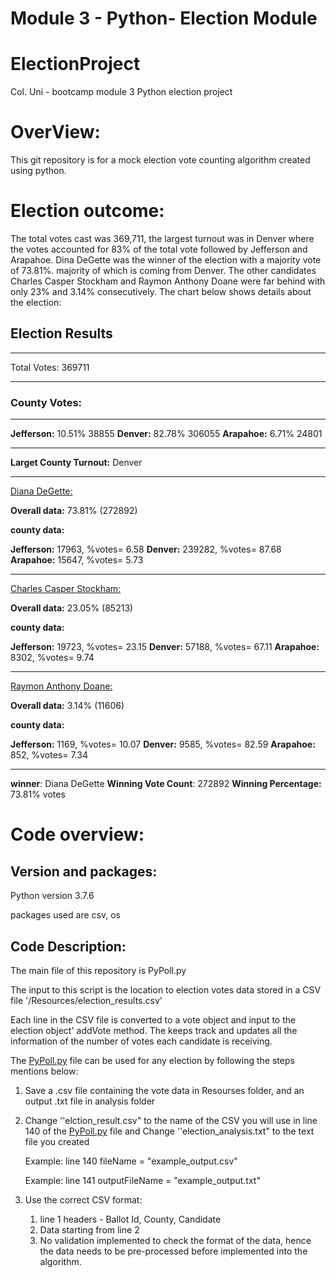 # Module 3 - Python- Election Module

# ElectionProject

Col. Uni - bootcamp module 3 Python election project

# OverView:

This git repository is for a mock election vote counting algorithm created using python.

# Election outcome:

The total votes cast was 369,711, the largest turnout was in Denver where the votes accounted for 83% of the total vote followed by Jefferson and Arapahoe. Dina DeGette was the winner of the election with a majority vote of 73.81%. majority of which is coming from Denver. The other candidates Charles Casper Stockham and Raymon Anthony Doane were far behind with only 23% and 3.14% consecutively. The chart below shows details about the election:

## Election Results

---

Total Votes: 369711

---

### County Votes:

---

**Jefferson:** 10.51% 38855
**Denver:** 82.78% 306055
**Arapahoe:** 6.71% 24801

---

**Larget County Turnout:** Denver

---

[Diana DeGette:]()

**Overall data:** 73.81% (272892)

**county data:**

**Jefferson:** 17963, %votes= 6.58
**Denver:** 239282, %votes= 87.68
**Arapahoe:** 15647, %votes= 5.73

---

[Charles Casper Stockham:]()

**Overall data:** 23.05% (85213)

**county data:**

**Jefferson:** 19723, %votes= 23.15
**Denver:** 57188, %votes= 67.11
**Arapahoe:** 8302, %votes= 9.74

---

[Raymon Anthony Doane:]()

**Overall data:** 3.14% (11606)

**county data:**

**Jefferson:** 1169, %votes= 10.07
**Denver:** 9585, %votes= 82.59
**Arapahoe:** 852, %votes= 7.34

---

**winner**: Diana DeGette
**Winning Vote Count**: 272892
**Winning Percentage:** 73.81% votes

# Code overview:

## Version and packages:

Python version 3.7.6

packages used are csv, os

## Code Description:

The main file of this repository is PyPoll.py

The input to this script is the location to election votes data stored in a CSV file '/Resources/election_results.csv'

Each line in the CSV file is converted to a vote object and input to the election object' addVote method. The keeps track and updates all the information of the number of votes each candidate is receiving.

The [PyPoll.py](http://pypoll.py) file can be used for any election by following the steps mentions below:

1. Save a .csv file containing the vote data in Resourses folder, and an output .txt file in analysis folder
2. Change ''elction_result.csv" to the name of the CSV you will use in line 140 of the [PyPoll.py](http://pypoll.py) file and Change ''election_analysis.txt" to the text file you created

   Example: line 140 fileName = "example_output.csv"

   Example: line 141 outputFileName = "example_output.txt"

3. Use the correct CSV format:
   1. line 1 headers - Ballot Id, County, Candidate
   2. Data starting from line 2
   3. No validation implemented to check the format of the data, hence the data needs to be pre-processed before implemented into the algorithm.
